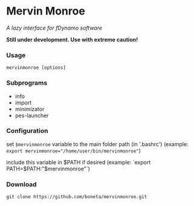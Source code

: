 # Mervin Monroe

*A lazy interface for fDynamo software*

**Still under development. Use with extreme caution!**

### Usage
```
mervinmonroe [options]
```

### Subprograms

  * info
  * import
  * minimizator
  * pes-launcher
  
### Configuration
  set `$mervinmonroe` variable to the main folder path (in '.bashrc') (example: `export mervinmonroe="/home/user/bin/mervinmonroe"`)

 
 include this variable in $PATH if desired (example: `export PATH=$PATH:"$mervinmonroe"`)


### Download

`git clone https://github.com/boneta/mervinmonroe.git`
